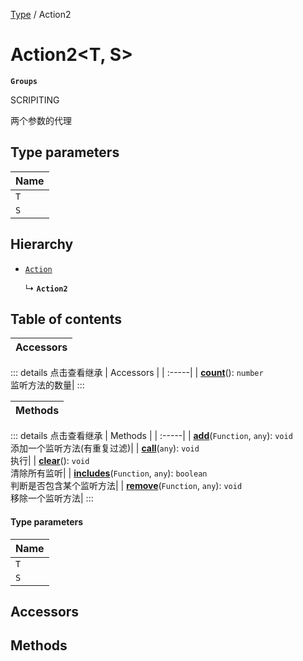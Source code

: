 [Type](../modules/Type.Type.md) / Action2

# Action2<T, S\> <Badge type="tip" text="Class" /> <Score text="Action2<T, S\>" />

**`Groups`**

SCRIPITING

两个参数的代理

## Type parameters

| Name |
| :------ |
| `T` |
| `S` |

## Hierarchy

- [`Action`](Type.Action.md)

  ↳ **`Action2`**

## Table of contents

| Accessors |
| :-----|


::: details 点击查看继承
| Accessors |
| :-----|
| **[count](Type.Action.md#count)**(): `number` <br> 监听方法的数量|
:::


| Methods |
| :-----|


::: details 点击查看继承
| Methods |
| :-----|
| **[add](Type.Action.md#add)**(`Function`, `any`): `void` <br> 添加一个监听方法(有重复过滤)|
| **[call](Type.Action.md#call)**(`any`): `void` <br> 执行|
| **[clear](Type.Action.md#clear)**(): `void` <br> 清除所有监听|
| **[includes](Type.Action.md#includes)**(`Function`, `any`): `boolean` <br> 判断是否包含某个监听方法|
| **[remove](Type.Action.md#remove)**(`Function`, `any`): `void` <br> 移除一个监听方法|
:::


#### Type parameters

| Name |
| :------ |
| `T` |
| `S` |

## Accessors

## Methods
